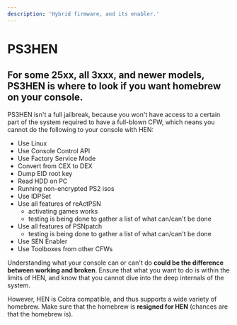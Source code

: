 ```yaml
---
description: 'Hybrid firmware, and its enabler.'
---
```


# PS3HEN

## For some 25xx, all 3xxx, and newer models, PS3HEN is where to look if you want homebrew on your console.

PS3HEN isn't a full jailbreak, because you won't have access to a certain part of the system required to have a full-blown CFW, which neans you cannot do the following to your console with HEN:

* Use Linux
* Use Console Control API
* Use Factory Service Mode
* Convert from CEX to DEX
* Dump EID root key
* Read HDD on PC 
* Running non-encrypted PS2 isos
* Use IDPSet
* Use all features of reActPSN
  * activating games works
  * testing is being done to gather a list of what can/can't be done
* Use all features of PSNpatch
  * testing is being done to gather a list of what can/can't be done
* Use SEN Enabler
* Use Toolboxes from other CFWs

Understanding what your console can or can't do **could be the difference between working and broken**. Ensure that what you want to do is within the limits of HEN, and know that you cannot dive into the deep internals of the system. 

However, HEN is Cobra compatible, and thus supports a wide variety of homebrew. Make sure that the homebrew is **resigned for HEN** \(chances are that the homebrew is\). 

